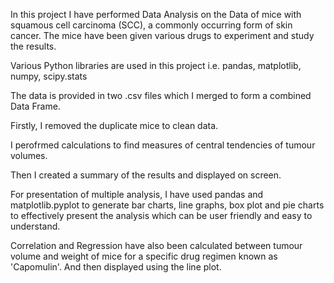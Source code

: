 In this project I have performed Data Analysis on the Data of mice with squamous cell carcinoma (SCC), a commonly occurring form of skin cancer. The mice have been given
various drugs to experiment and study the results.

Various Python libraries are used in this project i.e. pandas, matplotlib, numpy, scipy.stats

The data is provided in two .csv files which I merged to form a combined Data Frame.

Firstly, I removed the duplicate mice to clean data.

I perofrmed calculations to find measures of central tendencies of tumour volumes.

Then I created a summary of the results and displayed on screen.

For presentation of multiple analysis, I have used pandas and matplotlib.pyplot to generate bar charts, line graphs, box plot and pie charts to effectively present the analysis which can be user friendly and easy to understand.

Correlation and Regression have also been calculated between tumour volume and weight of mice for a specific drug regimen known as 'Capomulin'. And then displayed using the line plot.
